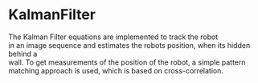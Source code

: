 # KalmanFilter
The Kalman Filter equations are implemented to track the robot <br>
in an image sequence and estimates the robots position, when its hidden behind a <br>
wall. To get measurements of the position of the robot, a simple pattern <br>
matching approach is used, which is based on cross-correlation. 
